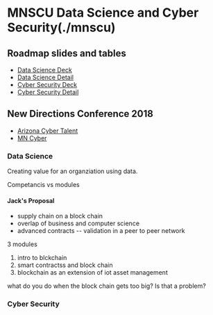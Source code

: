 # MNSCU Data Science and Cyber Security(./mnscu)

## Roadmap slides and tables

* [Data Science Deck](https://docs.google.com/presentation/d/1hoXTnFjuDYqbSW2t-kozXhX0_D9SqLhqPiE6dXySakQ/edit?usp=sharing)
* [Data Science Detail](https://docs.google.com/spreadsheets/d/1yL9WeEWctdkWa3Ht9NURmfuYAH3BPuply5p85YnFK9w/edit?usp=sharing)
* [Cyber Security Deck](https://docs.google.com/presentation/d/1eumsD-FNSRWwPybcdGsDxVcgnMiBttlN33H1yQof4JI/edit?usp=sharing)
* [Cyber Security Detail](https://docs.google.com/spreadsheets/d/1Fl4kgkWf5DaY2nm4v_gc3Kz1TbrK79enMuOExaC3OfY/edit?usp=sharing)

## New Directions Conference 2018

* [Arizona Cyber Talent](https://www.azcybertalent.com/)
* [MN Cyber](http://metrostateipd.org/mncyber-academy-cybersecurity-training/)

### Data Science
Creating value for an organziation using data. 

Competancis vs modules


#### Jack's Proposal
* supply chain on a block chain
* overlap of business and computer science
* advanced contracts -- validation in a peer to peer network
 
 3 modules
1. intro to blckchain
2. smart contractss and block chain
3. blockchain as an extension of iot asset management

what do you do when the block chain gets too big? Is that a problem?

### Cyber Security

